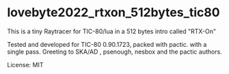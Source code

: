 # lovebyte2022_rtxon_512bytes_tic80
This is a tiny Raytracer for TIC-80/lua in a 512 bytes intro called "RTX-On"

Tested and developed for TIC-80 0.90.1723, packed with pactic. with a single pass.
Greeting to SKA/AD , psenough, nesbox and the pactic authors.

License: MIT

